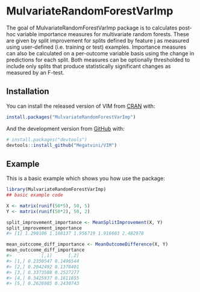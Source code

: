 
<!-- README.md is generated from README.Rmd. Please edit that file -->

# MulvariateRandomForestVarImp

<!-- badges: start -->
<!-- badges: end -->

The goal of MulvariateRandomForestVarImp package is to calculates
post-hoc variable importance measures for multivariate random forests.
These are given by split improvement for splits defined by feature j as
measured using user-defined (i.e. training or test) examples. Importance
measures can also be calculated on a per-outcome variable basis using
the change in predictions for each split. Both measures can be
optionally thresholded to include only splits that produce statistically
significant changes as measured by an F-test.

## Installation

You can install the released version of VIM from
[CRAN](https://CRAN.R-project.org) with:

``` r
install.packages("MulvariateRandomForestVarImp")
```

And the development version from [GitHub](https://github.com/) with:

``` r
# install.packages("devtools")
devtools::install_github("Megatvini/VIM")
```

## Example

This is a basic example which shows you how use the package:

``` r
library(MulvariateRandomForestVarImp)
## basic example code

X <- matrix(runif(50*5), 50, 5)
Y <- matrix(runif(50*2), 50, 2)

split_improvement_importance <- MeanSplitImprovement(X, Y)
split_improvement_importance
#> [1] 1.290106 1.108137 1.956719 1.916603 2.482978

mean_outccome_diff_importance <- MeanOutcomeDifference(X, Y)
mean_outccome_diff_importance
#>           [,1]      [,2]
#> [1,] 0.2350547 0.1496544
#> [2,] 0.2042492 0.1378401
#> [3,] 0.3373588 0.2527277
#> [4,] 0.3425937 0.1611855
#> [5,] 0.2626985 0.2430743
```
